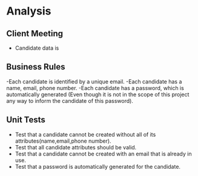 # Analysis

## Client Meeting
- Candidate data is 


## Business Rules
-Each candidate is identified by a unique email.
-Each candidate has a name, email, phone number.
-Each candidate has a password, which is automatically generated (Even though it is not in the scope of this project any way to inform the candidate of this password).

## Unit Tests
- Test that a candidate cannot be created without all of its attributes(name,email,phone number).
- Test that all candidate attributes should be valid.
- Test that a candidate cannot be created with an email that is already in use.
- Test that a password is automatically generated for the candidate.


